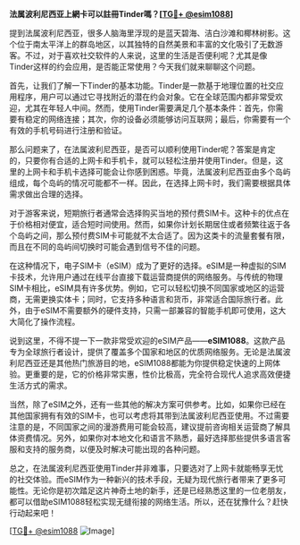 **法属波利尼西亚上網卡可以註冊Tinder嗎？[[TG💪+ @esim1088](https://t.me/s/esim1088)]**

提到法属波利尼西亚，很多人脑海里浮现的是蓝天碧海、洁白沙滩和椰林树影。这个位于南太平洋上的群岛地区，以其独特的自然美景和丰富的文化吸引了无数游客。不过，对于喜欢社交软件的人来说，这里的生活是否便利呢？尤其是像Tinder这样的约会应用，是否能正常使用？今天我们就来聊聊这个问题。

首先，让我们了解一下Tinder的基本功能。Tinder是一款基于地理位置的社交应用程序，用户可以通过它寻找附近的潜在约会对象。它在全球范围内都非常受欢迎，尤其在年轻人中间。然而，使用Tinder需要满足几个基本条件：首先，你需要有稳定的网络连接；其次，你的设备必须能够访问互联网；最后，你需要有一个有效的手机号码进行注册和验证。

那么问题来了，在法属波利尼西亚，是否可以顺利使用Tinder呢？答案是肯定的，只要你有合适的上网卡和手机卡，就可以轻松注册并使用Tinder。但是，这里的上网卡和手机卡选择可能会让你感到困惑。毕竟，法属波利尼西亚由多个岛屿组成，每个岛屿的情况可能都不一样。因此，在选择上网卡时，我们需要根据具体需求做出合理的选择。

对于游客来说，短期旅行者通常会选择购买当地的预付费SIM卡。这种卡的优点在于价格相对便宜，适合短时间使用。然而，如果你计划长期居住或者频繁往返于各个岛屿之间，那么预付费SIM卡可能就不太合适了。因为这类卡的流量套餐有限，而且在不同的岛屿间切换时可能会遇到信号不佳的问题。

在这种情况下，电子SIM卡（eSIM）成为了更好的选择。eSIM是一种虚拟的SIM卡技术，允许用户通过在线平台直接下载运营商提供的网络服务。与传统的物理SIM卡相比，eSIM具有许多优势。例如，它可以轻松切换不同国家或地区的运营商，无需更换实体卡；同时，它支持多种语言和货币，非常适合国际旅行者。此外，由于eSIM不需要额外的硬件支持，只需一部兼容的智能手机即可使用，这大大简化了操作流程。

说到这里，不得不提一下一款非常受欢迎的eSIM产品——**eSIM1088**。这款产品专为全球旅行者设计，提供了覆盖多个国家和地区的优质网络服务。无论是法属波利尼西亚还是其他热门旅游目的地，eSIM1088都能为你提供稳定快速的上网体验。更重要的是，它的价格非常实惠，性价比极高，完全符合现代人追求高效便捷生活方式的需求。

当然，除了eSIM之外，还有一些其他的解决方案可供参考。比如，如果你已经在其他国家拥有有效的SIM卡，也可以考虑将其带到法属波利尼西亚使用。不过需要注意的是，不同国家之间的漫游费用可能会较高，建议提前咨询相关运营商了解具体资费情况。另外，如果你对本地文化和语言不熟悉，最好选择那些提供多语言客服和支持的服务商，以便及时解决可能出现的各种问题。

总之，在法属波利尼西亚使用Tinder并非难事，只要选对了上网卡就能畅享无忧的社交体验。而eSIM作为一种新兴的技术手段，无疑为现代旅行者带来了更多可能性。无论你是初次踏足这片神奇土地的新手，还是已经熟悉这里的一位老朋友，都可以借助eSIM1088轻松实现无缝衔接的网络生活。所以，还在犹豫什么？赶快行动起来吧！

[[TG💪+ @esim1088](https://t.me/s/esim1088) ![Image](https://i.postimg.cc/4NQfJmqS/Snipaste-2025-05-13-00-14-12.png)]